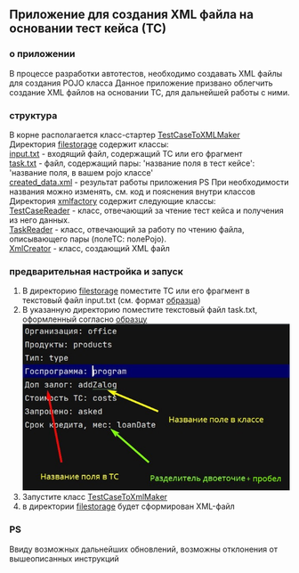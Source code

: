 ## Приложение для создания XML файла на основании тест кейса (ТС) 
### о приложении
В процессе разработки автотестов, необходимо создавать XML файлы для создания POJO класса
Данное приложение призвано облегчить создание XML файлов на основании ТС, для дальнейшей
работы с ними.
### структура
В корне располагается класс-стартер [TestCaseToXMLMaker](src/main/java/app/TestCaseToXMLMaker.java)   
Директория [filestorage](src/main/java/app/filestorage) содержит классы:  
[input.txt](src/main/java/app/filestorage/input.txt) - входящий файл, содержащий ТС или его фрагмент  
[task.txt](src/main/java/app/filestorage/task.txt) - файл, содержащий пары: 'название поля в тест кейсе': 'название поля, в вашем pojo классе'  
[created_data.xml](src/main/java/app/filestorage/created_data.xml) - результат работы приложения
PS При необходимости названия можно изменять, см. код и пояснения внутри классов  
Директория [xmlfactory](src/main/java/app/xmlfactory) содержит следующие классы:  
[TestCaseReader](src/main/java/app/xmlfactory/TestCaseReader.java) - класс, отвечающий за чтение тест кейса и
получения из него данных.  
[TaskReader](src/main/java/app/xmlfactory/TaskReader.java) - класс, отвечающий за работу по чтению файла, 
описывающего пары (полеТС: полеPojo).  
[XmlCreator](src/main/java/app/xmlfactory/XmlCreator.java) - класс, создающий XML файл
### предварительная настройка и запуск
1. В директорию [filestorage](src/main/java/app/filestorage) поместите ТС или его фрагмент в текстовый файл input.txt
(см. формат [образца](src/main/java/app/examples))
2. В указанную директорию поместите текстовый файл task.txt, оформленный согласно [образцу](src/main/java/app/examples)
![task.txt picture](src/main/java/app/examples/tasktxt.jpg) 
3. Запустите класс [TestCaseToXmlMaker](src/main/java/app/TestCaseToXMLMaker.java)
4. в директории [filestorage](src/main/java/app/filestorage) будет сформирован XML-файл  

### PS
Ввиду возможных дальнейших обновлений, возможны отклонения от вышеописанных инструкций

